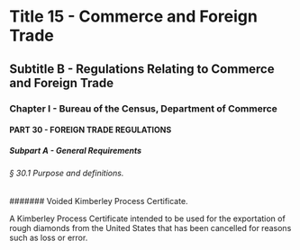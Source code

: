 
# Title 15 - Commerce and Foreign Trade
## Subtitle B - Regulations Relating to Commerce and Foreign Trade
### Chapter I - Bureau of the Census, Department of Commerce
#### PART 30 - FOREIGN TRADE REGULATIONS
##### Subpart A - General Requirements
###### § 30.1 Purpose and definitions.
####### Voided Kimberley Process Certificate.

A Kimberley Process Certificate intended to be used for the exportation of rough diamonds from the United States that has been cancelled for reasons such as loss or error.
